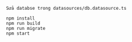 
``` 
Sửa databse trong datasources/db.datasource.ts
```

```
npm install
npm run build
npm run migrate
npm start
```
